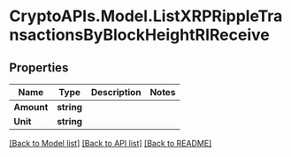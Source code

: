 # CryptoAPIs.Model.ListXRPRippleTransactionsByBlockHeightRIReceive

## Properties

Name | Type | Description | Notes
------------ | ------------- | ------------- | -------------
**Amount** | **string** |  | 
**Unit** | **string** |  | 

[[Back to Model list]](../README.md#documentation-for-models) [[Back to API list]](../README.md#documentation-for-api-endpoints) [[Back to README]](../README.md)

